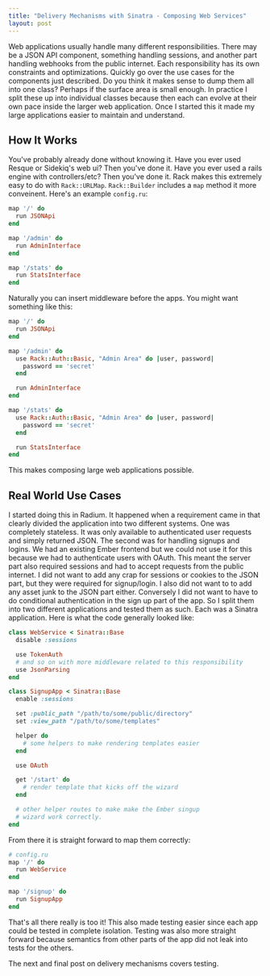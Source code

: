 ```yaml
---
title: "Delivery Mechanisms with Sinatra - Composing Web Services"
layout: post
---
```


Web applications usually handle many different responsibilities. There
may be a JSON API component, something handling sessions, and another
part handling webhooks from the public internet. Each responsibility
has its own constraints and optimizations. Quickly go over the use
cases for the components just described. Do you think it makes sense
to dump them all into one class? Perhaps if the surface area is small
enough. In practice I split these up into individual classes because
then each can evolve at their own pace inside the larger web
application. Once I started this it made my large applications easier
to maintain and understand.

## How It Works

You've probably already done without knowing it. Have you ever used
Resque or Sidekiq's web ui? Then you've done it. Have you ever used a
rails engine with controllers/etc? Then you've done it. Rack makes
this extremely easy to do with `Rack::URLMap`. `Rack::Builder`
includes a `map` method it more conveinent. Here's an example
`config.ru`:

```ruby
map '/' do
  run JSONApi
end

map '/admin' do
  run AdminInterface
end

map '/stats' do
  run StatsInterface
end
```

Naturally you can insert middleware before the apps. You might want
something like this:

```ruby
map '/' do
  run JSONApi
end

map '/admin' do
  use Rack::Auth::Basic, "Admin Area" do |user, password|
    password == 'secret'
  end

  run AdminInterface
end

map '/stats' do
  use Rack::Auth::Basic, "Admin Area" do |user, password|
    password == 'secret'
  end

  run StatsInterface
end
```

This makes composing large web applications possible.

## Real World Use Cases

I started doing this in Radium. It happened when a requirement came in
that clearly divided the application into two different systems. One
was completely stateless. It was only available to authenticated user
requests and simply returned JSON.
The second was for handling signups and logins. We had an existing
Ember frontend but we could not use it for this because we had to
authenticate users with OAuth. This meant the server part also
required sessions and had to accept requests from the public internet.
I did not want to add any crap for sessions or cookies to the JSON
part, but they were required for signup/login. I also did not want to
to add any asset junk to the JSON part either. Conversely I did not
want to have to do conditional authentication in the sign up part of
the app. So I split them into two different applications and tested
them as such. Each was a Sinatra application. Here is what the code
generally looked like:

```ruby
class WebService < Sinatra::Base
  disable :sessions

  use TokenAuth
  # and so on with more middleware related to this responsibility
  use JsonParsing
end
```

```ruby
class SignupApp < Sinatra::Base
  enable :sessions

  set :public_path "/path/to/some/public/directory"
  set :view_path "/path/to/some/templates"

  helper do
    # some helpers to make rendering templates easier
  end

  use OAuth

  get '/start' do
    # render template that kicks off the wizard
  end

  # other helper routes to make make the Ember singup
  # wizard work correctly.
end
```

From there it is straight forward to map them correctly:

```ruby
# config.ru
map '/' do
  run WebService
end

map '/signup' do
  run SignupApp
end
```

That's all there really is too it! This also made testing easier since
each app could be tested in complete isolation. Testing was also more
straight forward because semantics from other parts of the app did not
leak into tests for the others.

The next and final post on delivery mechanisms covers testing.
